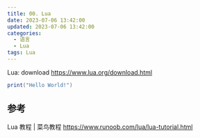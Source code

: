 ```yaml
---
title: 00. Lua
date: 2023-07-06 13:42:00
updated: 2023-07-06 13:42:00
categories:
  - 语言
  - Lua
tags: Lua
---
```


Lua: download
<https://www.lua.org/download.html>

```lua
print("Hello World!")
```

## 参考

Lua 教程 | 菜鸟教程
<https://www.runoob.com/lua/lua-tutorial.html>

<!-- more -->